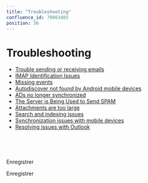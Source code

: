 ```yaml
---
title: "Troubleshooting"
confluence_id: 79863405
position: 56
---
```

# Troubleshooting


- [Trouble sending or receiving emails](/Guide_de_l_administrateur/Résolution_de_problèmes/Problèmes_d_émission_et_réception_de_messages/)
- [IMAP Identification Issues](/Guide_de_l_administrateur/Résolution_de_problèmes/Erreurs_d_identification_IMAP/)
- [Missing events](/Guide_de_l_administrateur/Résolution_de_problèmes/Disparitions_et_modifications_d_événements/)
- [Autodiscover not found by Android mobile devices](/Guide_de_l_administrateur/Résolution_de_problèmes/L_autodiscover_n_est_pas_trouvé_par_les_mobiles_Android/)
- [ADs no longer synchronized](/Guide_de_l_administrateur/Résolution_de_problèmes/Les_AD_ne_sont_plus_synchronisés/)
- [The Server is Being Used to Send SPAM](/Guide_de_l_administrateur/Résolution_de_problèmes/Le_serveur_est_utilisé_pour_envoyer_du_SPAM/)
- [Attachments are too large](/Guide_de_l_administrateur/Résolution_de_problèmes/Pièces_jointes_impossible_à_ajouter/)
- [Search and indexing issues](/Guide_de_l_administrateur/Résolution_de_problèmes/Problèmes_de_recherche_et_indexation/)
- [Synchronization issues with mobile devices](/Guide_de_l_administrateur/Résolution_de_problèmes/Problèmes_de_synchronisation_mobile/)
- [Resolving issues with Outlook](/Guide_de_l_administrateur/Résolution_de_problèmes/Résolution_des_problèmes_avec_Outlook/)


 

 

Enregistrer

Enregistrer


